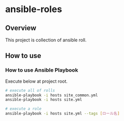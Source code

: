 # ansible-roles

## Overview

This project is collection of ansible roll.

## How to use

### How to use Ansible Playbook

Execute below at project root.

```bash
# execute all of rolls
ansible-playbook -i hosts site_common.yml
ansible-playbook -i hosts site.yml

# execute a role
ansible-playbook -i hosts site.yml --tags [ロール名]
```
